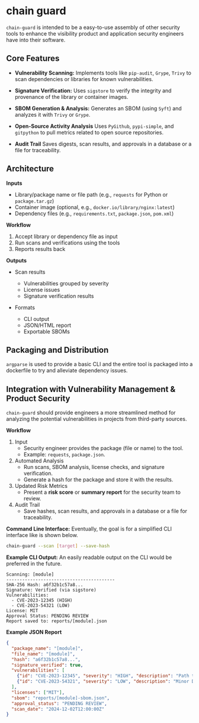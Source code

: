 # chain guard
`chain-guard` is intended to be a easy-to-use assembly of other security tools to enhance the visibility product and application security engineers have into their software.

## Core Features
- **Vulnerability Scanning:** Implements tools like `pip-audit`, `Grype`, `Trivy` to scan dependencies or libraries for known vulnerabilities.

- **Signature Verification:** Uses `sigstore` to verify the integrity and provenance of the library or container images.

- **SBOM Generation & Analysis:** Generates an SBOM (using `Syft`) and analyzes it with `Trivy` or `Grype`.

- **Open-Source Activity Analysis** Uses `PyGithub`, `pypi-simple`, and `gitpython` to pull metrics related to open source repositories.

- **Audit Trail** Saves digests, scan results, and approvals in a database or a file for traceability. 

## Architecture
**Inputs**
- Library/package name or file path (e.g., `requests` for Python or `package.tar.gz`)
- Container image (optional, e.g., `docker.io/library/nginx:latest`)
- Dependency files (e.g., `requirements.txt`, `package.json`, `pom.xml`)

**Workflow**
1. Accept library or dependency file as input
2. Run scans and verifications using the tools
3. Reports results back

**Outputs**
- Scan results
    - Vulnerabilities grouped by severity
    - License issues
    - Signature verification results

- Formats
    - CLI output
    - JSON/HTML report
    - Exportable SBOMs

## Packaging and Distribution
`argparse` is used to provide a basic CLI and the entire tool is packaged into a dockerfile to try and alleviate dependency issues.

## Integration with Vulnerability Management & Product Security
`chain-guard` should provide engineers a more streamlined method for analyzing the potential vulnerabilities in projects from third-party sources.

**Workflow**
1. Input
    - Security engineer provides the package (file or name) to the tool.
    - Example: `requests`, `package.json`.
2. Automated Analysis
    - Run scans, SBOM analysis, license checks, and signature verification.
    - Generate a hash for the package and store it with the results.
3. Updated Risk Metrics
    - Present a **risk score** or **summary report** for the security team to review.
4. Audit Trail
    - Save hashes, scan results, and approvals in a database or a file for traceability.

**Command Line Interface:** Eventually, the goal is for a simplified CLI interface like is shown below.
```bash
chain-guard --scan [target] --save-hash
```
**Example CLI Output:** An easily readable output on the CLI would be preferred in the future.
```text
Scanning: [module]
-----------------------------------------
SHA-256 Hash: a6f32b1c57a8...
Signature: Verified (via sigstore)
Vulnerabilities:
  - CVE-2023-12345 (HIGH)
  - CVE-2023-54321 (LOW)
License: MIT
Approval Status: PENDING REVIEW
Report saved to: reports/[module].json
```
**Example JSON Report**
```json
{
  "package_name": "[module]",
  "file_name": "[module]",
  "hash": "a6f32b1c57a8...",
  "signature_verified": true,
  "vulnerabilities": [
    {"id": "CVE-2023-12345", "severity": "HIGH", "description": "Path traversal vulnerability."},
    {"id": "CVE-2023-54321", "severity": "LOW", "description": "Minor DoS issue."}
  ],
  "licenses": ["MIT"],
  "sbom": "reports/[module]-sbom.json",
  "approval_status": "PENDING REVIEW",
  "scan_date": "2024-12-02T12:00:00Z"
}
```



